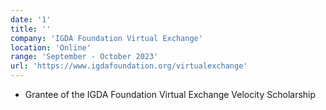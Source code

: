 ```yaml
---
date: '1'
title: ''
company: 'IGDA Foundation Virtual Exchange'
location: 'Online'
range: 'September - October 2023'
url: 'https://www.igdafoundation.org/virtualexchange'
---
```


- Grantee of the IGDA Foundation Virtual Exchange Velocity Scholarship
